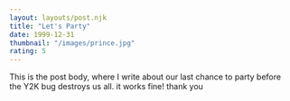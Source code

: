 ```yaml
---
layout: layouts/post.njk
title: "Let's Party"
date: 1999-12-31 
thumbnail: "/images/prince.jpg"
rating: 5
---
```


This is the post body, where I write about our last chance to party before the Y2K bug destroys us all.
it works fine! thank you